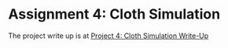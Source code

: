 # Assignment 4: Cloth Simulation

The project write up is at [Project 4: Cloth Simulation Write-Up](https://nicodeshler.github.io/CS184-sp20-p4-clothsim/)
